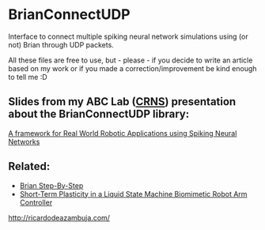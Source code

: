 # BrianConnectUDP
Interface to connect multiple spiking neural network simulations using (or not) Brian through UDP packets.

All these files are free to use, but - please - if you decide to write an article based on my work or if you made a correction/improvement be kind enough to tell me :D

## Slides from my ABC Lab ([CRNS](https://www.plymouth.ac.uk/research/robotics-neural-systems)) presentation about the BrianConnectUDP library:  
[A framework for Real World Robotic Applications using Spiking Neural Networks](https://docs.google.com/presentation/d/e/2PACX-1vTmkVuePSD5lk9-bLtKQbpUCQm7eMfshcLkMnIohyjQx7u5p2ahAksNsczpqSxHB2KGEwhM5_6VKBGN/pub?start=false&loop=false&delayms=3000)

## Related:
- [Brian Step-By-Step](https://github.com/ricardodeazambuja/BrianStep-By-Step)
- [Short-Term Plasticity in a Liquid State Machine Biomimetic Robot Arm Controller](https://github.com/ricardodeazambuja/IJCNN2017)

http://ricardodeazambuja.com/
